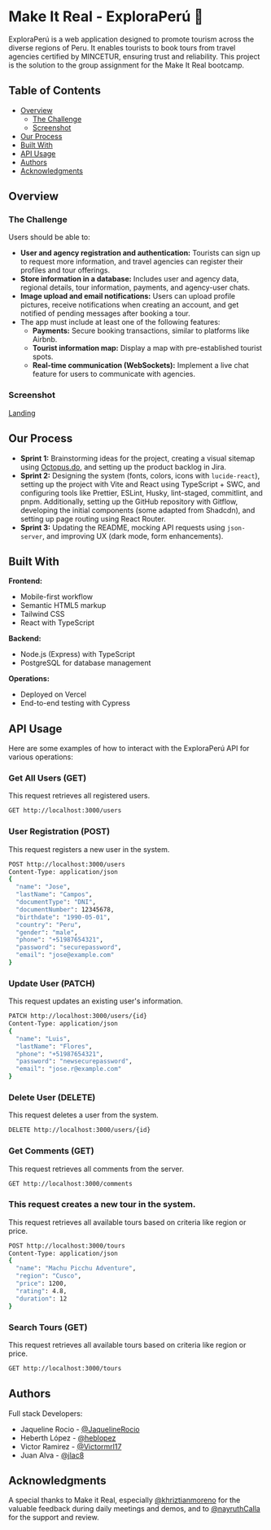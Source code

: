 # Make It Real - ExploraPerú 🧳

ExploraPerú is a web application designed to promote tourism across the diverse regions of Peru. It enables tourists to book tours from travel agencies certified by MINCETUR, ensuring trust and reliability. This project is the solution to the group assignment for the Make It Real bootcamp.

## Table of Contents

- [Overview](#overview)
  - [The Challenge](#the-challenge)
  - [Screenshot](#screenshot)
- [Our Process](#our-process)
- [Built With](#built-with)
- [API Usage](#api-usage)
- [Authors](#authors)
- [Acknowledgments](#acknowledgments)

## Overview

### The Challenge

Users should be able to:

- **User and agency registration and authentication:** Tourists can sign up to request more information, and travel agencies can register their profiles and tour offerings.
- **Store information in a database:** Includes user and agency data, regional details, tour information, payments, and agency-user chats.
- **Image upload and email notifications:** Users can upload profile pictures, receive notifications when creating an account, and get notified of pending messages after booking a tour.
- The app must include at least one of the following features:
  - **Payments:** Secure booking transactions, similar to platforms like Airbnb.
  - **Tourist information map:** Display a map with pre-established tourist spots.
  - **Real-time communication (WebSockets):** Implement a live chat feature for users to communicate with agencies.

### Screenshot

[Landing](./design/landing-explora-peru.jpeg)

## Our Process

- **Sprint 1:** Brainstorming ideas for the project, creating a visual sitemap using [Octopus.do](https://share.octopus.do/embed/ddn3ssxynzh), and setting up the product backlog in Jira.
- **Sprint 2:** Designing the system (fonts, colors, icons with `lucide-react`), setting up the project with Vite and React using TypeScript + SWC, and configuring tools like Prettier, ESLint, Husky, lint-staged, commitlint, and pnpm. Additionally, setting up the GitHub repository with Gitflow, developing the initial components (some adapted from Shadcdn), and setting up page routing using React Router.
- **Sprint 3:** Updating the README, mocking API requests using `json-server`, and improving UX (dark mode, form enhancements).

## Built With

**Frontend:**

- Mobile-first workflow
- Semantic HTML5 markup
- Tailwind CSS
- React with TypeScript

**Backend:**

- Node.js (Express) with TypeScript
- PostgreSQL for database management

**Operations:**

- Deployed on Vercel
- End-to-end testing with Cypress

## API Usage

Here are some examples of how to interact with the ExploraPerú API for various operations:

### Get All Users (GET)

This request retrieves all registered users.

```bash
GET http://localhost:3000/users
```

### User Registration (POST)

This request registers a new user in the system.

```bash
POST http://localhost:3000/users
Content-Type: application/json
{
  "name": "Jose",
  "lastName": "Campos",
  "documentType": "DNI",
  "documentNumber": 12345678,
  "birthdate": "1990-05-01",
  "country": "Peru",
  "gender": "male",
  "phone": "+51987654321",
  "password": "securepassword",
  "email": "jose@example.com"
}
```

### Update User (PATCH)

This request updates an existing user's information.

```bash
PATCH http://localhost:3000/users/{id}
Content-Type: application/json
{
  "name": "Luis",
  "lastName": "Flores",
  "phone": "+51987654321",
  "password": "newsecurepassword",
  "email": "jose.r@example.com"
}
```

### Delete User (DELETE)

This request deletes a user from the system.

```bash
DELETE http://localhost:3000/users/{id}
```

### Get Comments (GET)

This request retrieves all comments from the server.

```bash
GET http://localhost:3000/comments
```

### This request creates a new tour in the system.

This request retrieves all available tours based on criteria like region or price.

```bash
POST http://localhost:3000/tours
Content-Type: application/json
{
  "name": "Machu Picchu Adventure",
  "region": "Cusco",
  "price": 1200,
  "rating": 4.8,
  "duration": 12
}
```

### Search Tours (GET)

This request retrieves all available tours based on criteria like region or price.

```bash
GET http://localhost:3000/tours
```

## Authors

Full stack Developers:

- Jaqueline Rocio - [@JaquelineRocio](https://github.com/JaquelineRocio)
- Heberth López - [@heblopez](https://github.com/heblopez)
- Victor Ramirez - [@Victormrl17](https://github.com/Victormrl17)
- Juan Alva - [@jlac8](https://github.com/jlac8)

## Acknowledgments

A special thanks to Make it Real, especially [@khriztianmoreno](https://github.com/khriztianmoreno) for the valuable feedback during daily meetings and demos, and to [@nayruthCalla](https://github.com/nayruthCalla) for the support and review.
